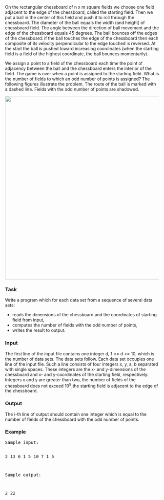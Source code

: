 <p>
	On the rectangular chessboard of n x m square fields we choose one field 
	adjacent to the edge of the chessboard, called the starting field. Then we put 
	a ball in the center of this field and push it to roll through the chessboard. 
	The diameter of the ball equals the width (and height) of chessboard field. The 
	angle between the direction of ball movement and the edge of the chessboard 
	equals 45 degrees. The ball bounces off the edges of the chessboard: if the 
	ball touches the edge of the chessboard then each composite of its velocity 
	perpendicular to the edge touched is reversed. At the start the ball is pushed 
	toward increasing coordinates (when the starting field is a field of the 
	highest coordinate, the ball bounces momentarily).
</p>
<p>
	We assign a point to a field of the chessboard each time the point of adjacency 
	between the ball and the chessboard enters the interior of the field. The game 
	is over when a point is assigned to the starting field. What is the number of 
	fields to which an odd number of points is assigned? The following figures 
	illustrate the problem. The route of the ball is marked with a dashed line. 
	Fields with the odd number of points are shadowed.
</p>
<img width="600" src="/content/adrian:ball1.png">
<h3>Task</h3>
<p>
	Write a program which for each data set from a sequence of several data sets:
	</p><div align="left">
		<ul>
			<li>
			reads the dimensions of the chessboard and the coordinates of starting field 
			from input,
			</li><li>
			computes the number of fields with the odd number of points,
			</li><li>
			writes the result to output.
		</li></ul>
	</div>
<p></p>
<h3>Input</h3>
<p>
	The first line of the input file contains one integer d, 1 &lt;= d &lt;= 10, which is 
	the number of data sets. The data sets follow. Each data set occupies one line 
	of the input file. Such a line consists of four integers x, y, a, b separated 
	with single spaces. These integers are the x- and y-dimensions of the 
	chessboard and x- and y-coordinates of the starting field, respectively. 
	Integers x and y are greater than two, the number of fields of the chessboard 
	does not exceed 10<sup>9</sup>,the starting field is adjacent to the edge of 
	the chessboard.
</p>
<h3>Output</h3>
<p>
The i-th line of output should contain one integer which is equal to the number 
of fields of the chessboard with the odd number of points. </p>
<h3>Example</h3>
<pre>Sample input:

2
13 6 1 5
10 7 1 5

Sample output:

2 
22
</pre>